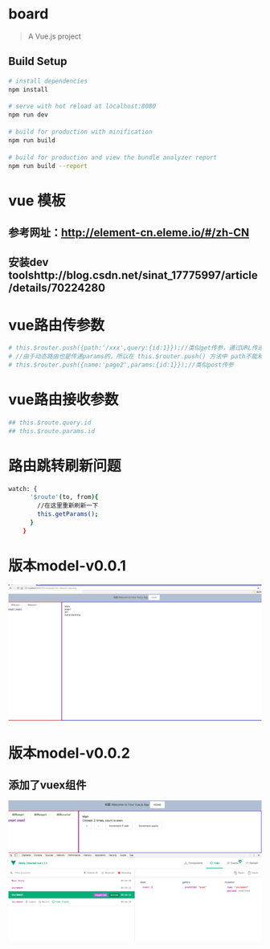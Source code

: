 # board

> A Vue.js project

## Build Setup

``` bash
# install dependencies
npm install

# serve with hot reload at localhost:8080
npm run dev

# build for production with minification
npm run build

# build for production and view the bundle analyzer report
npm run build --report
```

# vue 模板
## 参考网址：http://element-cn.eleme.io/#/zh-CN
## 安装dev toolshttp://blog.csdn.net/sinat_17775997/article/details/70224280

# vue路由传参数
``` bash
# this.$router.push({path:'/xxx',query:{id:1}});//类似get传参，通过URL传递参数
# //由于动态路由也是传递params的，所以在 this.$router.push() 方法中 path不能和params一起使用，否则params将无效。需要用name来指定页面。
# this.$router.push({name:'page2',params:{id:1}});//类似post传参
```
# vue路由接收参数
``` bash
## this.$route.query.id
## this.$route.params.id
```

# 路由跳转刷新问题
``` bash
watch: {
      '$route'(to, from){
        //在这里重新刷新一下
        this.getParams();
      }
    }
```
# 版本model-v0.0.1
![Image text](./githubpic/model-v0.0.1.png)

# 版本model-v0.0.2
## 添加了vuex组件
![Image text](./githubpic/model-v0.0.2.png)
